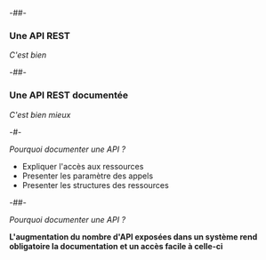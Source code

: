 -##-

### Une API REST

*C'est bien*

-##-

### Une API REST documentée

*C'est bien mieux*

-#-

*Pourquoi documenter une API ?*

* Expliquer l'accès aux ressources<!-- .element class="fragment" -->
* Presenter les paramètre des appels<!-- .element class="fragment" -->
* Presenter les structures des ressources<!-- .element class="fragment" -->

-##-

*Pourquoi documenter une API ?*

**L'augmentation du nombre d'API exposées dans un système rend obligatoire la documentation et un accès facile à celle-ci**

